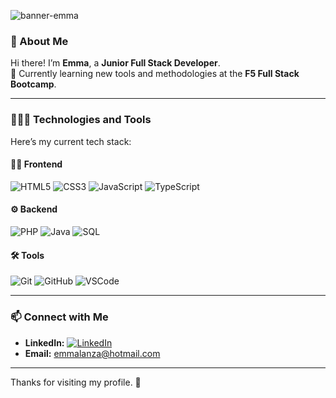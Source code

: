 
![banner-emma](https://github.com/user-attachments/assets/863435a7-1b66-4b01-b8c8-4d134d930701)

### 🚀 About Me  
Hi there! I’m **Emma**, a **Junior Full Stack Developer**.  
🌱 Currently learning new tools and methodologies at the **F5 Full Stack Bootcamp**.

---

### 👩🏻‍💻 Technologies and Tools

Here’s my current tech stack:

#### 💅🏽 Frontend  
![HTML5](https://img.shields.io/badge/-HTML5-E34F26?logo=html5&logoColor=white&style=flat) ![CSS3](https://img.shields.io/badge/-CSS3-1572B6?logo=css3&logoColor=white&style=flat) ![JavaScript](https://img.shields.io/badge/-JavaScript-F7DF1E?logo=javascript&logoColor=white&style=flat) ![TypeScript](https://img.shields.io/badge/-TypeScript-007ACC?logo=typescript&logoColor=white&style=flat)  

#### ⚙️ Backend  
![PHP](https://img.shields.io/badge/-PHP-777BB4?logo=php&logoColor=white&style=flat) ![Java](https://img.shields.io/badge/-Java-007396?logo=java&logoColor=white&style=flat)  ![SQL](https://img.shields.io/badge/-SQL-003B57?logo=postgresql&logoColor=white&style=flat)

#### 🛠 Tools  
![Git](https://img.shields.io/badge/-Git-F05032?logo=git&logoColor=white&style=flat) ![GitHub](https://img.shields.io/badge/-GitHub-181717?logo=github&logoColor=white&style=flat) ![VSCode](https://img.shields.io/badge/-VSCode-007ACC?logo=visualstudiocode&logoColor=white&style=flat) 

---

### 📫 Connect with Me
- **LinkedIn:** [![LinkedIn](https://img.shields.io/badge/-Emma%20Lanza-0077B5?logo=linkedin&logoColor=white)](https://www.linkedin.com/in/emma-lanza-m/)
- **Email:** [emmalanza@hotmail.com](mailto:emmalanza@hotmail.com)

---

Thanks for visiting my profile. 🥰
